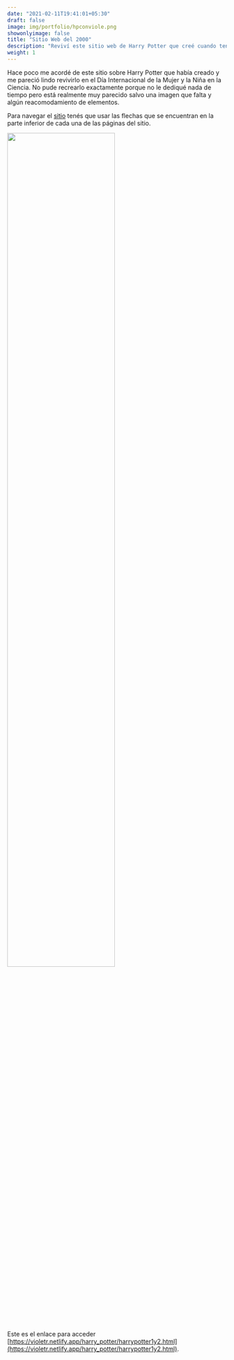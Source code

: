 ```yaml
---
date: "2021-02-11T19:41:01+05:30"
draft: false
image: img/portfolio/hpconviole.png
showonlyimage: false
title: "Sitio Web del 2000"
description: "Reviví este sitio web de Harry Potter que creé cuando tenía 7 años."
weight: 1
---
```


Hace poco me acordé de este sitio sobre Harry Potter que había creado y me pareció lindo revivirlo en el Día Internacional de la Mujer y la Niña en la Ciencia. No pude recrearlo exactamente porque no le dediqué nada de tiempo pero está realmente muy parecido salvo una imagen que falta y algún reacomodamiento de elementos.

Para navegar el [sitio](https://violetr.netlify.app/harry_potter/harrypotter1y2.html) tenés que usar las flechas que se encuentran en la parte inferior de cada una de las páginas del sitio.

<img src="/img/portfolio/followarrow.png" align="center" width=70%/>

Este es el enlace para acceder [https://violetr.netlify.app/harry_potter/harrypotter1y2.html](https://violetr.netlify.app/harry_potter/harrypotter1y2.html).

